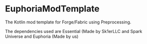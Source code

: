 # EuphoriaModTemplate
The Kotlin mod template for Forge/Fabric using Preprocessing.

The dependencies used are Essential (Made by Sk1erLLC and Spark Universe and Euphoria (Made by us)
